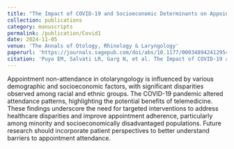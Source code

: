 ```yaml
---
title: "The Impact of COVID-19 and Socioeconomic Determinants on Appointment Non-Attendance in an Urban Otolaryngology Clinic: A Retrospective Analysis From a Safety Net Hospital"
collection: publications
category: manuscripts
permalink: /publication/Covid1
date: 2024-11-05
venue: 'The Annals of Otology, Rhinology & Laryngology'
paperurl: 'https://journals.sagepub.com/doi/abs/10.1177/00034894241295475'
citation: 'Puyo EM, Salvati LR, Garg N, et al. The Impact of COVID-19 and Socioeconomic Determinants on Appointment Non-Attendance in an Urban Otolaryngology Clinic: A Retrospective Analysis From a Safety Net Hospital. Annals of Otology, Rhinology & Laryngology. 2024;134(2):117-124. doi:10.1177/00034894241295475'
---
```


Appointment non-attendance in otolaryngology is influenced by various demographic and socioeconomic factors, with significant disparities observed among racial and ethnic groups. The COVID-19 pandemic altered attendance patterns, highlighting the potential benefits of telemedicine. These findings underscore the need for targeted interventions to address healthcare disparities and improve appointment adherence, particularly among minority and socioeconomically disadvantaged populations. Future research should incorporate patient perspectives to better understand barriers to appointment attendance.